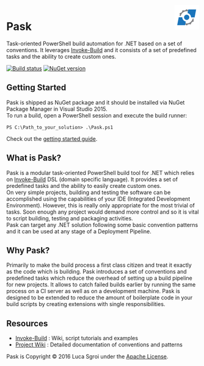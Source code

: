 <img src="https://raw.githubusercontent.com/lsgroi/Pask/master/pask.png" align="right"/>

# Pask
Task-oriented PowerShell build automation for .NET based on a set of conventions.
It leverages [Invoke-Build](https://github.com/nightroman/Invoke-Build) and it consists of a set of predefined tasks and the ability to create custom ones.

[![Build status](https://ci.appveyor.com/api/projects/status/dnd8oe7sct40a39d?svg=true)](https://ci.appveyor.com/project/LucaSgroi/Pask)
[![NuGet version](https://img.shields.io/nuget/v/pask.svg)](https://www.nuget.org/packages/Pask)

## Getting Started
Pask is shipped as NuGet package and it should be installed via NuGet Package Manager in Visual Studio 2015.  
To run a build, open a PowerShell session and execute the build runner:
```
PS C:\Path_to_your_solution> .\Pask.ps1
```
Check out the [getting started guide](https://github.com/lsgroi/Pask/wiki/Getting-Started).

## What is Pask?
Pask is a modular task-oriented PowerShell build tool for .NET which relies on [Invoke-Build](https://github.com/nightroman/Invoke-Build) DSL (domain specific language). It provides a set of predefined tasks and the ability to easily create custom ones.  
On very simple projects, building and testing the software can be accomplished using the capabilities of your IDE (Integrated Development Environment).
However, this is really only appropriate for the most trivial of tasks.
Soon enough any project would demand more control and so it is vital to script building, testing and packaging activities.  
Pask can target any .NET solution following some basic convention patterns and it can be used at any stage of a Deployment Pipeline.

## Why Pask?
Primarily to make the build process a first class citizen and treat it exactly as the code which is building.
Pask introduces a set of conventions and predefined tasks which reduce the overhead of setting up a build pipeline for new projects.
It allows to catch failed builds earlier by running the same process on a CI server as well as on a development machine.
Pask is designed to be extended to reduce the amount of boilerplate code in your build scripts by creating extensions with single responsibilities.

## Resources
- [Invoke-Build](https://github.com/nightroman/Invoke-Build/wiki)
: Wiki, script tutorials and examples
- [Project Wiki](https://github.com/lsgroi/Pask/wiki)
: Detailed documentation of conventions and patterns

Pask is Copyright &copy; 2016 Luca Sgroi under the [Apache License](LICENSE.txt).
